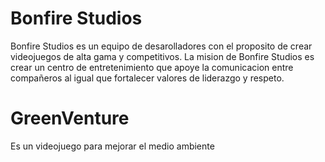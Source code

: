 # Bonfire Studios
Bonfire Studios es un equipo de desarolladores con el proposito de crear videojuegos de alta gama y competitivos. 
La mision de Bonfire Studios es crear un centro de entretenimiento que apoye la comunicacion entre compañeros al igual que fortalecer valores de liderazgo y respeto. 
# GreenVenture
Es un videojuego para mejorar el medio ambiente


